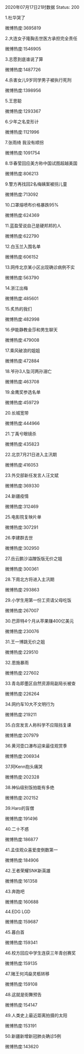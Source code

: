 2020年07月17日21时数据
Status: 200

1.杜华哭了

微博热度:3695819

2.大连女子隆胸去世医方承担完全责任

微博热度:1546905

3.志愿到底谁说了算

微博热度:1487726

4.杀害女儿9岁同学男子被执行死刑

微博热度:1398956

5.王思聪

微博热度:1293367

6.少年之名变形计

微博热度:1121996

7.张雨绮 我没有顺拐

微博热度:1091754

8.华春莹回应美方称中国试图超越美国

微博热度:806213

9.警方再找回2名梅姨案被拐儿童

微博热度:713092

10.口罩熔喷布价格暴跌95%

微博热度:624369

11.蓝盈莹说自己是硬邦邦的人

微博热度:622790

12.白玉兰入围名单

微博热度:606152

13.网传北京某小区出现确诊病例不实

微博热度:563790

14.浙江出梅

微博热度:485601

15.炙热的我们

微博热度:482998

16.伊能静教金莎和男生聊天

微博热度:479008

17.乘风破浪的姐姐

微博热度:472884

18.爷孙3人坠河两孙溺亡

微博热度:463708

19.金鹰奖参选名单

微博热度:459729

20.长城宽带

微博热度:444966

21.丁禹兮眼镜杀

微博热度:435823

22.北京7月21日进入主汛期

微博热度:416053

23.外交部新任发言人汪文斌

微博热度:369330

24.新疆疫情

微博热度:312469

25.电影院复映片单

微博热度:307291

26.李建群去世

微博热度:302950

27.岳云鹏沙溢蹭饭版无价之姐

微博热度:300361

28.下周北方将进入主汛期

微博热度:293863

29.小学生用第一份工资请父母吃饭

微博热度:267007

30.巴菲特4个月从苹果赚400亿美元

微博热度:230076

31.王一博跳无价之姐

微博热度:229510

32.恩施暴雨

微博热度:227602

33.青岛即墨区自然资源局副局长被查

微博热度:226264

34.网约车10大不文明行为

微博热度:219211

35.白宫发言人称科学不应阻挡复课

微博热度:207979

36.黄河壶口瀑布迎来最佳观赏季

微博热度:206934

37.阿Kenn抱头痛哭

微博热度:202328

38.神仙级别饭拍能有多绝

微博热度:202152

39.Haro的盲僧

微博热度:191496

40.二十不惑

微博热度:186877

41.孟佳观众喜爱度倒数第一

微博热度:184906

42.王者荣耀SNK新英雄

微博热度:161358

43.奔跑吧

微博热度:160688

44.EDG LGD

微博热度:159687

45.暮白首

微博热度:159341

46.校方回应中学生连获三年青创赛奖

微博热度:159135

47.赌王何鸿燊灵柩转移

微博热度:159108

48.这就是街舞预告

微博热度:154147

49.人类史上最近距离拍摄的太阳

微博热度:153191

50.新疆新增新冠肺炎确诊5例

微博热度:143620

